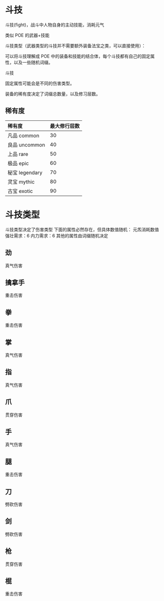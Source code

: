 # 斗技

斗技(fight)，战斗中人物自身的主动技能，消耗元气

类似 POE 的武器+技能

斗技类型（武器类型的斗技并不需要额外装备法宝之类，可以直接使用）：

可以将斗技理解成 POE 中的装备和技能的结合体，每个斗技都有自己的固定属性，以及一些随机词缀。

斗技

固定属性可能会是不同的伤害类型。

装备的稀有度决定了词缀总数量，以及修习层数。

## 稀有度

| 稀有度         | 最大修行层数 |
| :------------- | :----------- |
| 凡品 common    | 30           |
| 良品 uncommon  | 40           |
| 上品 rare      | 50           |
| 极品 epic      | 60           |
| 秘宝 legendary | 70           |
| 灵宝 mythic    | 80           |
| 古宝 exotic    | 90           |

# 斗技类型

斗技类型决定了伤害类型
下面的属性必然存在，但具体数值随机：
元炁消耗数值
强壮需求：6
内力需求：6
其他的属性由词缀随机决定

## 劲

真气伤害

## 擒拿手

重击伤害

## 拳

重击伤害

## 掌

真气伤害

## 指

真气伤害

## 爪

贯穿伤害

## 手

真气伤害

## 腿

重击伤害

## 刀

劈砍伤害

## 剑

劈砍伤害

## 枪

贯穿伤害

## 棍

重击伤害
